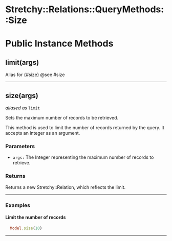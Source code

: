 # Stretchy::Relations::QueryMethods::Size [](#module-Stretchy::Relations::QueryMethods::Size) [](#top)

    

# Public Instance Methods

      
## limit(args) [](#method-i-limit)
         
Alias for {#size}
@see #size  
        
---


## size(args) [](#method-i-size)
_aliased as_ `limit`
         
Sets the maximum number of records to be retrieved.

This method is used to limit the number of records returned by the query. It accepts an integer as an argument.

### Parameters

- `args:` The Integer representing the maximum number of records to retrieve.

### Returns
Returns a new Stretchy::Relation, which reflects the limit.

---

### Examples

#### Limit the number of records

```ruby
  Model.size(10)
```  
        
---

